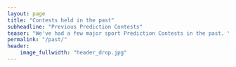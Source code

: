 ```yaml
---
layout: page
title: "Contests held in the past"
subheadline: "Previous Prediction Contests"
teaser: "We've had a few major sport Prediction Contests in the past. You can check them out here!"
permalink: "/past/"
header:
    image_fullwidth: "header_drop.jpg"
---
```

